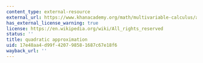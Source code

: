 ```yaml
---
content_type: external-resource
external_url: https://www.khanacademy.org/math/multivariable-calculus/applications-of-multivariable-derivatives/quadratic-approximations/a/quadratic-approximation
has_external_license_warning: true
license: https://en.wikipedia.org/wiki/All_rights_reserved
status: ''
title: quadratic approximation
uid: 17e48aa4-d99f-4207-9858-1687c67e18f6
wayback_url: ''
---
```

